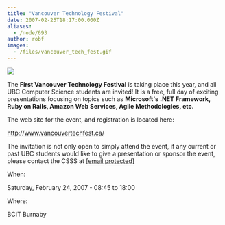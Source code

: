 ```yaml
---
title: "Vancouver Technology Festival"
date: 2007-02-25T18:17:00.000Z
aliases:
  - /node/693
author: robf
images:
  - /files/vancouver_tech_fest.gif
---
```


[![](/files/vancouver_tech_fest.gif)](http://www.vancouvertechfest.ca/)

The **First Vancouver Technology Festival** is taking place this year, and all
UBC Computer Science students are invited! It is a free, full day of exciting
presentations focusing on topics such as
**Microsoft's .NET Framework, Ruby on Rails, Amazon Web Services, Agile Methodologies, etc.**

The web site for the event, and registration is located here:

http://www.vancouvertechfest.ca/

The invitation is not only open to simply attend the event, if any
current or past UBC students would like to give a presentation or
sponsor the event, please contact the CSSS at [\[email protected\]](/cdn-cgi/l/email-protection#a7c4d4d4d4e7c4d4d4d489c4d489d2c5c489c4c6)

When: 

Saturday, February 24, 2007 - 08:45 to 18:00

Where: 

BCIT Burnaby
